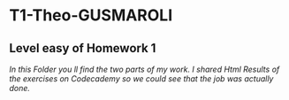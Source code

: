 # T1-Theo-GUSMAROLI
## Level easy of Homework 1
*In this Folder you ll find the two parts of my work. I shared Html Results of the exercises on Codecademy so we could see that the job was actually done.*
